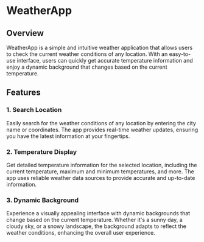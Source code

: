 # WeatherApp

## Overview
WeatherApp is a simple and intuitive weather application that allows users to check the current weather conditions of any location. With an easy-to-use interface, users can quickly get accurate temperature information and enjoy a dynamic background that changes based on the current temperature.

## Features

### 1. Search Location
Easily search for the weather conditions of any location by entering the city name or coordinates. The app provides real-time weather updates, ensuring you have the latest information at your fingertips.

### 2. Temperature Display
Get detailed temperature information for the selected location, including the current temperature, maximum and minimum temperatures, and more. The app uses reliable weather data sources to provide accurate and up-to-date information.

### 3. Dynamic Background
Experience a visually appealing interface with dynamic backgrounds that change based on the current temperature. Whether it's a sunny day, a cloudy sky, or a snowy landscape, the background adapts to reflect the weather conditions, enhancing the overall user experience.

